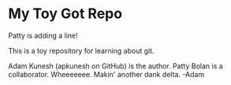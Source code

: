 # My Toy Got Repo
Patty is adding a line!

This is a toy repository for learning about git.

Adam Kunesh (apkunesh on GitHub) is the author.
Patty Bolan is a collaborator.
Wheeeeeee.
Makin' another dank delta. -Adam